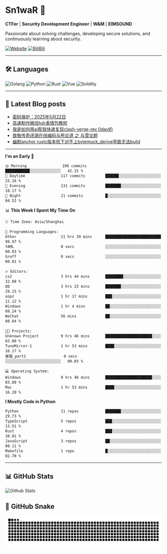 # Sn1waR 👋

**CTFer** | **Security Development Engineer** | **W&M** | **EIMSOUND**

Passionate about solving challenges, developing secure solutions, and continuously learning about security.

[![Website](https://img.shields.io/website?url=https%3A%2F%2Fwww.snowywar.top)](https://www.snowywar.top) 
[![BiliBili](https://img.shields.io/badge/BiliBili-哔哩哔哩-00A1D6?style=flat&logo=bilibili&logoColor=white)](https://space.bilibili.com/8389161)  

---

## 🛠️ Languages
![Golang](https://img.shields.io/badge/-Golang-00ADD8?style=flat&logo=go&logoColor=white)
![Python](https://img.shields.io/badge/-Python-3776AB?style=flat&logo=python&logoColor=white)
![Rust](https://img.shields.io/badge/-Rust-000000?style=flat&logo=rust&logoColor=white)
![Vue](https://img.shields.io/badge/-Vue.js-4FC08D?style=flat&logo=vue.js&logoColor=white)
![Solidity](https://img.shields.io/badge/-Solidity-363636?style=flat&logo=solidity&logoColor=white)

---
## 📖 Latest Blog posts
<!-- BLOG-POST-LIST:START -->
- [密码保护：2025年5月22日](https://www.snowywar.top/4616.html)
- [高速制作微信hdr表情包教程](https://www.snowywar.top/4612.html)
- [我是如何用ai帮我快速复现clash-verge-rev 0day的](https://www.snowywar.top/4595.html)
- [致敬传奇闭源在线编码与熊论道 之 与雪论题](https://www.snowywar.top/4590.html)
- [幽默anchor rustc版本低下对不上bytemuck_derive导致无法build](https://www.snowywar.top/4587.html)
<!-- BLOG-POST-LIST:END -->
---
<!--START_SECTION:waka-->
**I'm an Early 🐤** 

```text
🌞 Morning                196 commits         ███████████░░░░░░░░░░░░░░   42.15 % 
🌆 Daytime                117 commits         ██████░░░░░░░░░░░░░░░░░░░   25.16 % 
🌃 Evening                131 commits         ███████░░░░░░░░░░░░░░░░░░   28.17 % 
🌙 Night                  21 commits          █░░░░░░░░░░░░░░░░░░░░░░░░   04.52 % 
```


📊 **This Week I Spent My Time On** 

```text
🕑︎ Time Zone: Asia/Shanghai

💬 Programming Languages: 
Other                    11 hrs 39 mins      █████████████████████████   99.97 % 
YAML                     0 secs              ░░░░░░░░░░░░░░░░░░░░░░░░░   00.03 % 
Groff                    0 secs              ░░░░░░░░░░░░░░░░░░░░░░░░░   00.01 % 

🔥 Editors: 
cs2                      3 hrs 44 mins       ████████░░░░░░░░░░░░░░░░░   32.08 % 
QQ                       3 hrs 23 mins       ███████░░░░░░░░░░░░░░░░░░   29.15 % 
oopz                     1 hr 17 mins        ███░░░░░░░░░░░░░░░░░░░░░░   11.12 % 
Windows                  1 hr 4 mins         ██░░░░░░░░░░░░░░░░░░░░░░░   09.24 % 
WeChat                   56 mins             ██░░░░░░░░░░░░░░░░░░░░░░░   08.04 % 

🐱‍💻 Projects: 
Unknown Project          9 hrs 46 mins       █████████████████████░░░░   83.80 % 
TuneMirror-1             1 hr 53 mins        ████░░░░░░░░░░░░░░░░░░░░░   16.17 % 
客服_part1                 0 secs              ░░░░░░░░░░░░░░░░░░░░░░░░░   00.03 % 

💻 Operating System: 
Windows                  9 hrs 46 mins       █████████████████████░░░░   83.80 % 
Mac                      1 hr 53 mins        ████░░░░░░░░░░░░░░░░░░░░░   16.20 % 
```

**I Mostly Code in Python** 

```text
Python                   11 repos            ███████░░░░░░░░░░░░░░░░░░   29.73 % 
TypeScript               5 repos             ███░░░░░░░░░░░░░░░░░░░░░░   13.51 % 
Rust                     4 repos             ███░░░░░░░░░░░░░░░░░░░░░░   10.81 % 
JavaScript               3 repos             ██░░░░░░░░░░░░░░░░░░░░░░░   08.11 % 
Makefile                 1 repo              █░░░░░░░░░░░░░░░░░░░░░░░░   02.70 % 
```




<!--END_SECTION:waka-->
---

## 📊 GitHub Stats
![Github Stats](https://github-readme-stats.vercel.app/api?username=jiayuqi7813&show_icons=true&theme=radical)

## 🐍 GitHub Snake
<picture>
  <source media="(prefers-color-scheme: dark)" srcset="https://raw.githubusercontent.com/jiayuqi7813/jiayuqi7813/output/github-contribution-grid-snake-dark.svg">
  <source media="(prefers-color-scheme: light)" srcset="https://raw.githubusercontent.com/jiayuqi7813/jiayuqi7813/output/github-contribution-grid-snake.svg">
  <img alt="github contribution grid snake animation" src="https://raw.githubusercontent.com/jiayuqi7813/jiayuqi7813/output/github-contribution-grid-snake.svg">
</picture>

